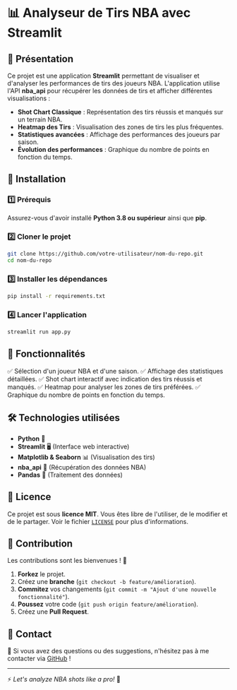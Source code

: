 # 📊 Analyseur de Tirs NBA avec Streamlit

## 🏀 Présentation
Ce projet est une application **Streamlit** permettant de visualiser et d'analyser les performances de tirs des joueurs NBA. L'application utilise l'API **nba_api** pour récupérer les données de tirs et afficher différentes visualisations :

- **Shot Chart Classique** : Représentation des tirs réussis et manqués sur un terrain NBA.
- **Heatmap des Tirs** : Visualisation des zones de tirs les plus fréquentes.
- **Statistiques avancées** : Affichage des performances des joueurs par saison.
- **Évolution des performances** : Graphique du nombre de points en fonction du temps.

## 🚀 Installation
### 1️⃣ Prérequis
Assurez-vous d'avoir installé **Python 3.8 ou supérieur** ainsi que **pip**.

### 2️⃣ Cloner le projet
```bash
git clone https://github.com/votre-utilisateur/nom-du-repo.git
cd nom-du-repo
```

### 3️⃣ Installer les dépendances
```bash
pip install -r requirements.txt
```

### 4️⃣ Lancer l'application
```bash
streamlit run app.py
```

## 📌 Fonctionnalités
✅ Sélection d'un joueur NBA et d'une saison.
✅ Affichage des statistiques détaillées.
✅ Shot chart interactif avec indication des tirs réussis et manqués.
✅ Heatmap pour analyser les zones de tirs préférées.
✅ Graphique du nombre de points en fonction du temps.


## 🛠️ Technologies utilisées
- **Python** 🐍
- **Streamlit** 🖥️ (Interface web interactive)
- **Matplotlib & Seaborn** 📊 (Visualisation des tirs)
- **nba_api** 🏀 (Récupération des données NBA)
- **Pandas** 📑 (Traitement des données)

## 📄 Licence
Ce projet est sous **licence MIT**. Vous êtes libre de l'utiliser, de le modifier et de le partager. Voir le fichier [`LICENSE`](LICENSE) pour plus d'informations.

## 🤝 Contribution
Les contributions sont les bienvenues ! 🚀
1. **Forkez** le projet.
2. Créez une **branche** (`git checkout -b feature/amélioration`).
3. **Commitez** vos changements (`git commit -m "Ajout d'une nouvelle fonctionnalité"`).
4. **Poussez** votre code (`git push origin feature/amélioration`).
5. Créez une **Pull Request**.

## 📧 Contact
📩 Si vous avez des questions ou des suggestions, n'hésitez pas à me contacter via [GitHub](https://github.com/votre-utilisateur) !

---

⚡ *Let's analyze NBA shots like a pro!* 🏀

